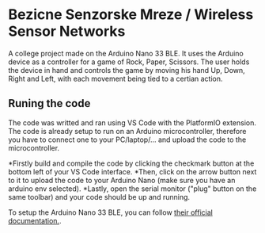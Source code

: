 # Bezicne Senzorske Mreze / Wireless Sensor Networks

A college project made on the Arduino Nano 33 BLE. It uses the Arduino device as a controller for a game of Rock, Paper, Scissors. The user holds the device in hand
and controls the game by moving his hand Up, Down, Right and Left, with each movement being tied to a certian action.

## Runing the code

The code was writted and ran using VS Code with the PlatformIO extension. The code is already setup to run on an Arduino microcontroller, therefore you have to connect one
to your PC/laptop/... and upload the code to the microcontroller.

  *Firstly build and compile the code by clicking the checkmark button at the bottom left of your VS Code interface.
  *Then, click on the arrow button next to it to upload the code to your Arduino Nano (make sure you have an arduino env selected).
  *Lastly, open the serial monitor ("plug" button on the same toolbar) and your code should be up and running.

To setup the Arduino Nano 33 BLE, you can follow [their official documentation.](https://docs.arduino.cc/hardware/nano-33-ble/).


